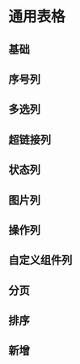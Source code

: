 # 通用表格

## 基础

<preview path="../demos/common-table/basic/index.vue" title="" description=""></preview>

## 序号列

<preview path="../demos/common-table/index-column/index.vue" title="" description=""></preview>

## 多选列

<preview path="../demos/common-table/selection/index.vue" title="" description=""></preview>

## 超链接列

<preview path="../demos/common-table/link-column/index.vue" title="" description=""></preview>

## 状态列

<preview path="../demos/common-table/status-column/index.vue" title="" description=""></preview>

## 图片列

<preview path="../demos/common-table/image-column/index.vue" title="" description=""></preview>

## 操作列

<preview path="../demos/common-table/row-commands/index.vue" title="" description=""></preview>

## 自定义组件列

<preview path="../demos/common-table/custom-component/index.vue" title="" description=""></preview>

## 分页

<preview path="../demos/common-table/pagination/index.vue" title="" description=""></preview>

## 排序

<preview path="../demos/common-table/sorter/index.vue" title="" description=""></preview>

## 新增

<preview path="../demos/common-table/add/index.vue" title="" description=""></preview>
